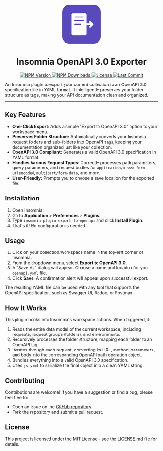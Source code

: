<p align="center">
<img src="logo.svg" alt="Insomnia OpenAPI Exporter Logo" width="128" height="128">
</p>

<h1 align="center">Insomnia OpenAPI 3.0 Exporter</h1>

<p align="center">
<a href="https://www.npmjs.com/package/insomnia-plugin-export-to-openapi" target="_blank">
<img src="https://img.shields.io/npm/v/insomnia-plugin-export-to-openapi?style=for-the-badge&logo=npm&color=CB3837" alt="NPM Version">
</a>
<a href="https://www.npmjs.com/package/insomnia-plugin-export-to-openapi" target="_blank">
<img src="https://img.shields.io/npm/dt/insomnia-plugin-export-to-openapi?style=for-the-badge&logo=npm&color=CB3837" alt="NPM Downloads">
</a>
<a href="https://github.com/henriquefdf/insomnia-plugin-export-to-openapi/blob/main/LICENSE.md" target="_blank">
<img src="https://img.shields.io/github/license/henriquefdf/insomnia-plugin-export-to-openapi?style=for-the-badge&color=blue" alt="License">
</a>
<a href="https://github.com/henriquefdf/insomnia-plugin-export-to-openapi" target="_blank">
<img src="https://img.shields.io/github/last-commit/henriquefdf/insomnia-plugin-export-to-openapi?style=for-the-badge" alt="Last Commit">
</a>
</p>
An Insomnia plugin to export your current collection to an OpenAPI 3.0 specification file in YAML format. It intelligently preserves your folder structure as tags, making your API documentation clean and organized.

-----

## Key Features

  - **One-Click Export:** Adds a simple "Export to OpenAPI 3.0" option to your workspace menu.
  - **Preserves Folder Structure:** Automatically converts your Insomnia request folders and sub-folders into OpenAPI `tags`, keeping your documentation organized just like your collection.
  - **OpenAPI 3.0 Compliant:** Generates a valid OpenAPI 3.0 specification in YAML format.
  - **Handles Various Request Types:** Correctly processes path parameters, query parameters, and request bodies for `application/x-www-form-urlencoded`, `multipart/form-data`, and more.
  - **User-Friendly:** Prompts you to choose a save location for the exported file.

## Installation

1.  Open Insomnia.
2.  Go to **Application** \> **Preferences** \> **Plugins**.
3.  Type `insomnia-plugin-export-to-openapi` and click **Install Plugin**.
4.  That's it\! No configuration is needed.

## Usage

1.  Click on your collection/workspace name in the top-left corner of Insomnia.
2.  From the dropdown menu, select **Export to OpenAPI 3.0**.
3.  A "Save As" dialog will appear. Choose a name and location for your `openapi.yaml` file.
4.  Click **Save**. A confirmation alert will appear upon successful export.

The resulting YAML file can be used with any tool that supports the OpenAPI specification, such as Swagger UI, Redoc, or Postman.

## How It Works

This plugin hooks into Insomnia's workspace actions. When triggered, it:

1.  Reads the entire data model of the current workspace, including requests, request groups (folders), and environments.
2.  Recursively processes the folder structure, mapping each folder to an OpenAPI tag.
3.  Iterates through each request, converting its URL, method, parameters, and body into the corresponding OpenAPI path operation object.
4.  Bundles everything into a valid OpenAPI 3.0 specification.
5.  Uses `js-yaml` to serialize the final object into a clean YAML string.

## Contributing

Contributions are welcome\! If you have a suggestion or find a bug, please feel free to:

  - Open an issue on the [GitHub repository](https://github.com/henriquefdf/insomnia-plugin-export-to-openapi/issues).
  - Fork the repository and submit a pull request.

## License

This project is licensed under the MIT License - see the [LICENSE.md](https://github.com/henriquefdf/insomnia-plugin-export-to-openapi/blob/main/LICENSE.md) file for details.